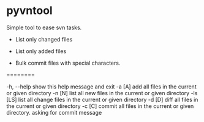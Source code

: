 pyvntool
========

Simple tool to ease svn tasks. 

- List only changed files

- List only added files

- Bulk commit files with special characters.


========

-h, --help  show this help message and exit
-a [A]      add all files in the current or given directory
-n [N]      list all new files in the current or given directory
-ls [LS]    list all change files in the current or given directory
-d [D]      diff all files in the current or given directory
-c [C]      commit all files in the current or given directory. asking for
              commit message
